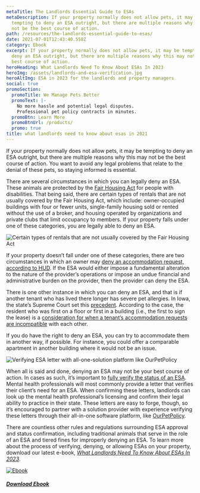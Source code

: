 ```yaml
---
metaTitle: The Landlords Essential Guide to ESAs
metaDescription: If your property normally does not allow pets, it may be
  tempting to deny an ESA outright, but there are multiple reasons why this may
  not be the best course of action.
path: /resources/the-landlords-essential-guide-to-esas/
date: 2021-07-01T12:43:40.558Z
category: Ebook
excerpt: If your property normally does not allow pets, it may be tempting to
  deny an ESA outright, but there are multiple reasons why this may not be the
  best course of action.
heroHeading: What Landlords Need To Know About ESAs In 2023
heroImg: /assets/landlords-and-esa-verification.jpg
heroAltImg: ESA in 2023 for the landlords and property managers
social: true
promoSection:
  promoTitle: We Manage Pets Better​
  promoText: |-
    No more hassle and potential legal disputes.
    Professional pet policy contracts in minutes.
  promoBtn: Learn More
  promoBtnUrl: /products/
  promo: true
title: what landlords need to know about esas in 2021
---
```

If your property normally does not allow pets, it may be tempting to deny an ESA outright, but there are multiple reasons why this may not be the best course of action. You want to avoid any legal problems that relate to the denial of these pets, so staying informed is essential.

There are several circumstances in which you can legally deny an ESA. These animals are protected by the [Fair Housing Act](https://www.hud.gov/sites/documents/FHEO_BOOKLET_ENG.PDF) for people with disabilities. That being said, there are certain types of rentals that are not usually covered by the Fair Housing Act, which include: owner-occupied buildings with four or fewer units, single-family housing sold or rented without the use of a broker, and housing operated by organizations and private clubs that limit occupancy to members. If your property falls under one of these categories, you are legally able to deny an ESA.

![Certain types of rentals that are not usually covered by the Fair Housing Act](/assets/fair-housing-act1.jpeg "Fair Housing Act")

If your property doesn’t fall under one of these categories, there are two circumstances in which an owner may [deny an accommodation request, according to HUD](https://landlordtech.com/resources/heres-how-an-esa-hud-sting-cost-this-property-manager). If the ESA would either impose a fundamental alteration to the nature of the provider’s operations or impose an undue financial and administrative burden on the provider, then the provider can deny the ESA.

There is one other instance in which you can deny an ESA, and that is if another tenant who has lived there longer has severe pet allergies. In Iowa, the state’s Supreme Court set this [precedent](https://cdn.radioiowa.com/wp-content/uploads/2020/06/Supreme-Court-Allergies-Ruling-PDF.pdf). According to the case, the resident who was first on a floor or first in a building (i.e., the first to sign the lease) is a [consideration for when a tenant’s accommodation requests are incompatible](https://landlordtech.com/resources/considerations-tenants-make-when-choosing-a-rental) with each other.

If you do have the right to deny an ESA, you can try to accommodate them in another way, if possible. For instance, you could offer a comparable apartment in another building where it would not be an issue.

![Verifying ESA letter with all-one-solution platform like OurPetPolicy](/assets/verifying-esa-letters-768x432.jpeg "Verifying ESA letter")

When all is said and done, denying an ESA may not be your best course of action. In cases as such, it’s important to [fully verify the status of an ESA](https://landlordtech.com/resources/the-opportunity-cost-of-not-verifying-tenant-esa-etters). Mental health professionals will most commonly provide a letter that verifies their client’s need for an ESA. When confirming these letters, landlords can look up the mental health professional’s licensing and confirm their legal ability to practice in their state. These letters are easy to forge, though, so it’s encouraged to partner with a solution provider with experience verifying these letters through their all-in-one software platform, like [OurPetPolicy](https://landlordtech.com/products).

There are countless other rules and regulations surrounding ESA approval and status confirmation, including traditional animals that serve in the role of an ESA and tiered fines for improperly denying an ESA. To learn more about the process of verifying, denying, or allowing ESAs on your property, download our latest e-book, *[What Landlords Need To Know About ESAs In 2023](/assets/what_landords_need_to_know_ebook_2023.pdf)*.

[![Ebook](/assets/what_landords_need_to_know_2023.png "Ebook")](/assets/what_landords_need_to_know_ebook_2023.pdf)

###### **[Download Ebook](/assets/what_landords_need_to_know_ebook_2023.pdf)**